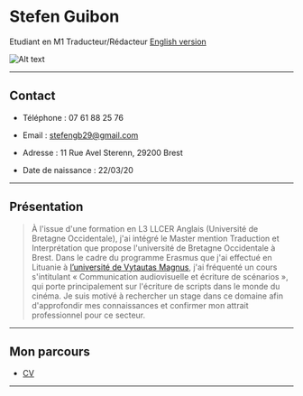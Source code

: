 # **Stefen Guibon**
Etudiant en M1 Traducteur/Rédacteur                    [English version](indexen.md)


![Alt text](https://img.over-blog-kiwi.com/0/83/12/88/20151106/ob_f207c7_00001731-1280x768.JPG)

* * *

## Contact

* Téléphone : 07 61 88 25 76
+ Email : stefengb29@gmail.com
- Adresse : 11 Rue Avel Sterenn, 29200 Brest 
* Date de naissance : 22/03/20

* * *

## Présentation
> À l'issue d'une formation en L3 LLCER Anglais (Université de Bretagne Occidentale), j'ai intégré le Master mention Traduction et Interprétation que propose l'université de Bretagne Occidentale à Brest. Dans le cadre du programme Erasmus que j'ai effectué en Lituanie à [l’université de Vytautas Magnus](https://www.vdu.lt/en/), j'ai fréquenté un cours s'intitulant « Communication audiovisuelle et écriture de scénarios », qui porte principalement sur l'écriture de scripts dans le monde du cinéma. Je suis motivé à rechercher un stage dans ce domaine afin d'approfondir mes connaissances et confirmer mon attrait professionnel pour ce secteur.

* * *

## Mon parcours 
* [ CV ](SG-CV.pdf)

* * * 
